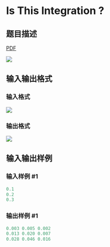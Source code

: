 # Is This Integration ?

## 题目描述

[problemUrl]: https://uva.onlinejudge.org/index.php?option=com_onlinejudge&Itemid=8&category=14&page=show_problem&problem=1150

[PDF](https://uva.onlinejudge.org/external/102/p10209.pdf)

![](https://cdn.luogu.com.cn/upload/vjudge_pic/UVA10209/3a2f563ffd3d7aac1ae90790018181c85fb4dcc7.png)

## 输入输出格式

### 输入格式

![](https://cdn.luogu.com.cn/upload/vjudge_pic/UVA10209/65e1397dbd84c4f87f3e0ef9d57a74c80e2855c9.png)

### 输出格式

![](https://cdn.luogu.com.cn/upload/vjudge_pic/UVA10209/17ae57d5d65e4a884dcce367de083d66f3b998bd.png)

## 输入输出样例

### 输入样例 #1

```cpp
0.1
0.2
0.3
```


### 输出样例 #1

```cpp
0.003 0.005 0.002
0.013 0.020 0.007
0.028 0.046 0.016
```


